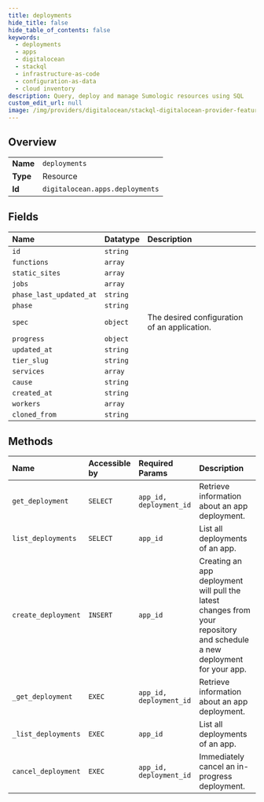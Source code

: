 ```yaml
---
title: deployments
hide_title: false
hide_table_of_contents: false
keywords:
  - deployments
  - apps
  - digitalocean    
  - stackql
  - infrastructure-as-code
  - configuration-as-data
  - cloud inventory
description: Query, deploy and manage Sumologic resources using SQL
custom_edit_url: null
image: /img/providers/digitalocean/stackql-digitalocean-provider-featured-image.png
---
```

  
    

## Overview
<table><tbody>
<tr><td><b>Name</b></td><td><code>deployments</code></td></tr>
<tr><td><b>Type</b></td><td>Resource</td></tr>
<tr><td><b>Id</b></td><td><code>digitalocean.apps.deployments</code></td></tr>
</tbody></table>

## Fields
| Name | Datatype | Description |
|:-----|:---------|:------------|
| `id` | `string` |  |
| `functions` | `array` |  |
| `static_sites` | `array` |  |
| `jobs` | `array` |  |
| `phase_last_updated_at` | `string` |  |
| `phase` | `string` |  |
| `spec` | `object` | The desired configuration of an application. |
| `progress` | `object` |  |
| `updated_at` | `string` |  |
| `tier_slug` | `string` |  |
| `services` | `array` |  |
| `cause` | `string` |  |
| `created_at` | `string` |  |
| `workers` | `array` |  |
| `cloned_from` | `string` |  |
## Methods
| Name | Accessible by | Required Params | Description |
|:-----|:--------------|:----------------|:------------|
| `get_deployment` | `SELECT` | `app_id, deployment_id` | Retrieve information about an app deployment. |
| `list_deployments` | `SELECT` | `app_id` | List all deployments of an app. |
| `create_deployment` | `INSERT` | `app_id` | Creating an app deployment will pull the latest changes from your repository and schedule a new deployment for your app. |
| `_get_deployment` | `EXEC` | `app_id, deployment_id` | Retrieve information about an app deployment. |
| `_list_deployments` | `EXEC` | `app_id` | List all deployments of an app. |
| `cancel_deployment` | `EXEC` | `app_id, deployment_id` | Immediately cancel an in-progress deployment. |
